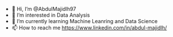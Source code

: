 - 👋 Hi, I’m @AbdulMajidlh97
- 👀 I’m interested in Data Analysis 
- 🌱 I’m currently learning Machine Leanring and Data Science
- 📫 How to reach me https://www.linkedin.com/in/abdul-majidlh/

<!---
AbdulMajidlh97/AbdulMajidlh97 is a ✨ special ✨ repository because its `README.md` (this file) appears on your GitHub profile.
You can click the Preview link to take a look at your changes.
--->
